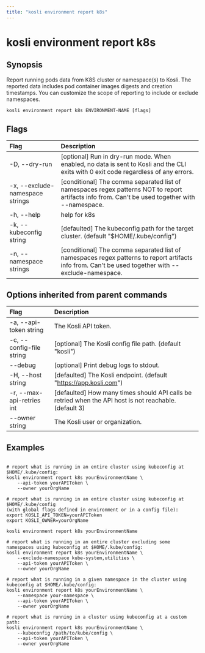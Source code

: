 ```yaml
---
title: "kosli environment report k8s"
---
```


# kosli environment report k8s

## Synopsis

Report running pods data from K8S cluster or namespace(s) to Kosli.
The reported data includes pod container images digests and creation timestamps. You can customize the scope of reporting
to include or exclude namespaces.

```shell
kosli environment report k8s ENVIRONMENT-NAME [flags]
```

## Flags
| Flag | Description |
| :--- | :--- |
|    -D, --dry-run  |  [optional] Run in dry-run mode. When enabled, no data is sent to Kosli and the CLI exits with 0 exit code regardless of any errors.  |
|    -x, --exclude-namespace strings  |  [conditional] The comma separated list of namespaces regex patterns NOT to report artifacts info from. Can't be used together with --namespace.  |
|    -h, --help  |  help for k8s  |
|    -k, --kubeconfig string  |  [defaulted] The kubeconfig path for the target cluster. (default "$HOME/.kube/config")  |
|    -n, --namespace strings  |  [conditional] The comma separated list of namespaces regex patterns to report artifacts info from. Can't be used together with --exclude-namespace.  |


## Options inherited from parent commands
| Flag | Description |
| :--- | :--- |
|    -a, --api-token string  |  The Kosli API token.  |
|    -c, --config-file string  |  [optional] The Kosli config file path. (default "kosli")  |
|        --debug  |  [optional] Print debug logs to stdout.  |
|    -H, --host string  |  [defaulted] The Kosli endpoint. (default "https://app.kosli.com")  |
|    -r, --max-api-retries int  |  [defaulted] How many times should API calls be retried when the API host is not reachable. (default 3)  |
|        --owner string  |  The Kosli user or organization.  |


## Examples

```shell

# report what is running in an entire cluster using kubeconfig at $HOME/.kube/config:
kosli environment report k8s yourEnvironmentName \
	--api-token yourAPIToken \
	--owner yourOrgName

# report what is running in an entire cluster using kubeconfig at $HOME/.kube/config 
(with global flags defined in environment or in a config file):
export KOSLI_API_TOKEN=yourAPIToken
export KOSLI_OWNER=yourOrgName

kosli environment report k8s yourEnvironmentName

# report what is running in an entire cluster excluding some namespaces using kubeconfig at $HOME/.kube/config:
kosli environment report k8s yourEnvironmentName \
    --exclude-namespace kube-system,utilities \
	--api-token yourAPIToken \
	--owner yourOrgName

# report what is running in a given namespace in the cluster using kubeconfig at $HOME/.kube/config:
kosli environment report k8s yourEnvironmentName \
	--namespace your-namespace \
	--api-token yourAPIToken \
	--owner yourOrgName

# report what is running in a cluster using kubeconfig at a custom path:
kosli environment report k8s yourEnvironmentName \
	--kubeconfig /path/to/kube/config \
	--api-token yourAPIToken \
	--owner yourOrgName

```

